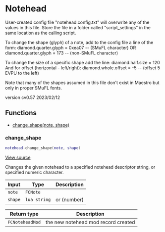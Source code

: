 # Notehead

User-created config file "notehead.config.txt" will overwrite any of the values in this file.
Store the file in a folder called "script_settings" in the same location as the calling script.

To change the shape (glyph) of a note, add to the config file a line of the form:
    diamond.quarter.glyph = 0xea07 -- (SMuFL character)
        OR
    diamond.quarter.glyph = 173 -- (non-SMuFL character)

To change the size of a specific shape add the line:
    diamond.half.size = 120
And for offset (horizontal - left/right):
    diamond.whole.offset = -5 -- (offset 5 EVPU to the left)

Note that many of the shapes assumed in this file don't exist in Maestro but only in proper SMuFL fonts.

version cv0.57 2023/02/12

## Functions

- [change_shape(note, shape)](#change_shape)

### change_shape

```lua
notehead.change_shape(note, shape)
```

[View source](https://github.com/finale-lua/lua-scripts/tree/master/src/library/notehead.lua#L215)

Changes the given notehead to a specified notehead descriptor string, or specified numeric character.

| Input | Type | Description |
| ----- | ---- | ----------- |
| `note` | `FCNote` |  |
| `shape` | `lua string` | or (number) |

| Return type | Description |
| ----------- | ----------- |
| `FCNoteheadMod` | the new notehead mod record created |
